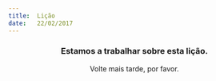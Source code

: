 ```yaml
---
title:  Lição
date:   22/02/2017
---
```


### <center>Estamos a trabalhar sobre esta lição.</center>
<center>Volte mais tarde, por favor.</center>